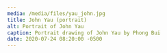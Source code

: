 ```yaml
---
media: /media/files/yau_john.jpg
title: John Yau (portrait)
alt: Portrait of John Yau
caption: Portrait drawing of John Yau by Phong Bui
date: 2020-07-24 08:20:00 -0500
---
```

